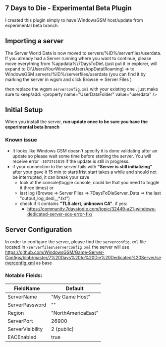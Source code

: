 ## 7 Days to Die - Experimental Beta Plugin

I created this plugin simply to have WindowsGSM host/update from experimental beta branch.

## Importing a server
The Server World Data is now moved to servers/%ID%/serverfiles/userdata. 
If you already had a Server running where you want to continue, please move everything from %appdata%\7DaysToDie\ (just put it in explorer, will expand to C:\Users\YourWindowsUser\AppData\Roaming) 
=> to WindowsGSM servers/%ID%/serverfiles/userdata (you can find it by marking the server in wgsm and click Browse => Server Files )

then replace the wgsm `serverconfig.xml` with your existing one . just make sure to keep/add:
\<property name="UserDataFolder"		value="userdata" />

## Initial Setup
When you install the server, **run update once to be sure you have the experimental beta branch**

### Known issue
- It looks like Windows GSM doesn't specify it is done validating after an update so please wait some time before starting the server. You will receive error `-1073741819` if the update is still in progress.
- if your connection to the server fails with **"Server is still initializing"** after your gave it 15 min to start(frist start takes a while and should not be interrupted, it can break your save
  - look at the console(toggle console, could be that you need to toggle it three times) or
  - last log (Browse => Server Files => 7DaysToDieServer_Data => the last "output_log_dedi__*.txt")
  - check if it contains **"TLS alert, unknown CA"**. if yes:
    - https://community.7daystodie.com/topic/32449-a21-windows-dedicated-server-eos-error-fix/ 

## Server Configuration
In order to configure  the server, please find the `serverconfig.xml` file located in `\serverfiles\serverconfig.xml`
the server will use https://github.com/WindowsGSM/Game-Server-Configs/blob/master/7%20Days%20to%20Die%20Dedicated%20Server/serverconfig.xml as base

### Notable Fields:

|FieldName|Default  |
|--|--|
|ServerName   | "My Game Host"  |
|ServerPassword |""|
|Region|"NorthAmericaEast"|
|ServerPort|26900|
|ServerVisibility|2 (public)|
|EACEnabled |true|

